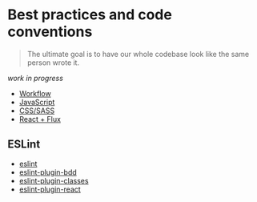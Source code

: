 # Best practices and code conventions
> The ultimate goal is to have our whole codebase look like the same person wrote it.

*work in progress*

* [Workflow](https://github.com/infektweb/conventions/blob/master/docs/workflow.md)
* [JavaScript](https://github.com/infektweb/conventions/blob/master/docs/javascript.md)
* [CSS/SASS](https://github.com/infektweb/conventions/blob/master/docs/css.md)
* [React + Flux](https://github.com/infektweb/conventions/blob/master/docs/react-flux.md)

## ESLint
* [eslint](https://www.npmjs.com/package/eslint)
* [eslint-plugin-bdd](https://www.npmjs.com/package/eslint-plugin-bdd)
* [eslint-plugin-classes](https://www.npmjs.com/package/eslint-plugin-classes)
* [eslint-plugin-react](https://www.npmjs.com/package/eslint-plugin-react)
